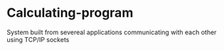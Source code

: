# Calculating-program
System built from severeal applications communicating with each other using TCP/IP sockets
